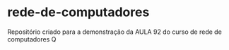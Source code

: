 # rede-de-computadores
Repositório criado para a demonstração da AULA 92 do curso de rede de computadores
Q
